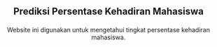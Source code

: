 ## <p align="center">Prediksi Persentase Kehadiran Mahasiswa</p>
<p align="center">Website ini digunakan untuk mengetahui tingkat persentase kehadiran mahasiswa.</p>
